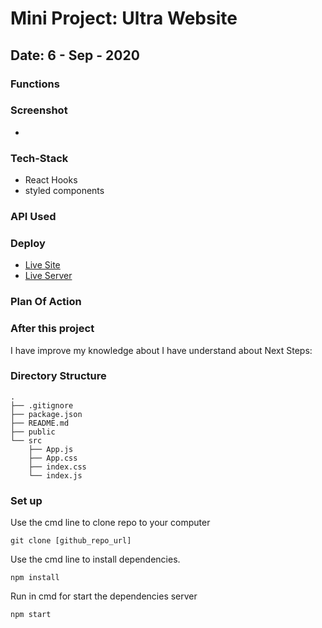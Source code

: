 # Mini Project: Ultra Website

## Date: 6 - Sep - 2020

### Functions

### Screenshot

- <img src="" alt=""/>

### Tech-Stack

- React Hooks
- styled components

### API Used

### Deploy

- [Live Site](link)
- [Live Server](link)

### Plan Of Action

### After this project

I have improve my knowledge about
I have understand about
Next Steps:

### Directory Structure

```
.
├── .gitignore
├── package.json
├── README.md
├── public
└── src
    ├── App.js
    ├── App.css
    ├── index.css
    └── index.js
```

### Set up

Use the cmd line to clone repo to your computer

```
git clone [github_repo_url]
```

Use the cmd line to install dependencies.

```
npm install
```

Run in cmd for start the dependencies server

```
npm start
```
